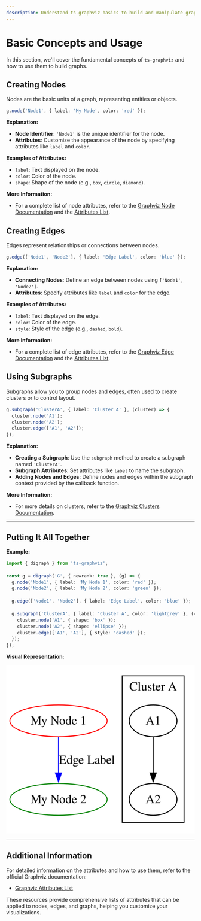 ```yaml
---
description: Understand ts-graphviz basics to build and manipulate graphs.
---
```


# Basic Concepts and Usage

In this section, we'll cover the fundamental concepts of `ts-graphviz` and how to use them to build graphs.

## Creating Nodes

Nodes are the basic units of a graph, representing entities or objects.

```typescript
g.node('Node1', { label: 'My Node', color: 'red' });
```

**Explanation:**

- **Node Identifier**: `'Node1'` is the unique identifier for the node.
- **Attributes**: Customize the appearance of the node by specifying attributes like `label` and `color`.

**Examples of Attributes:**

- `label`: Text displayed on the node.
- `color`: Color of the node.
- `shape`: Shape of the node (e.g., `box`, `circle`, `diamond`).

**More Information:**

- For a complete list of node attributes, refer to the [Graphviz Node Documentation](https://graphviz.org/docs/nodes/) and the [Attributes List](https://graphviz.org/doc/info/attrs.html).

## Creating Edges

Edges represent relationships or connections between nodes.

```typescript
g.edge(['Node1', 'Node2'], { label: 'Edge Label', color: 'blue' });
```

**Explanation:**

- **Connecting Nodes**: Define an edge between nodes using `['Node1', 'Node2']`.
- **Attributes**: Specify attributes like `label` and `color` for the edge.

**Examples of Attributes:**

- `label`: Text displayed on the edge.
- `color`: Color of the edge.
- `style`: Style of the edge (e.g., `dashed`, `bold`).

**More Information:**

- For a complete list of edge attributes, refer to the [Graphviz Edge Documentation](https://graphviz.org/docs/edges/) and the [Attributes List](https://graphviz.org/doc/info/attrs.html).

## Using Subgraphs

Subgraphs allow you to group nodes and edges, often used to create clusters or to control layout.

```typescript
g.subgraph('ClusterA', { label: 'Cluster A' }, (cluster) => {
  cluster.node('A1');
  cluster.node('A2');
  cluster.edge(['A1', 'A2']);
});
```

**Explanation:**

- **Creating a Subgraph**: Use the `subgraph` method to create a subgraph named `'ClusterA'`.
- **Subgraph Attributes**: Set attributes like `label` to name the subgraph.
- **Adding Nodes and Edges**: Define nodes and edges within the subgraph context provided by the callback function.

**More Information:**

- For more details on clusters, refer to the [Graphviz Clusters Documentation](https://graphviz.org/docs/clusters/).

---

## Putting It All Together

**Example:**

```typescript
import { digraph } from 'ts-graphviz';

const g = digraph('G', { newrank: true }, (g) => {
  g.node('Node1', { label: 'My Node 1', color: 'red' });
  g.node('Node2', { label: 'My Node 2', color: 'green' });

  g.edge(['Node1', 'Node2'], { label: 'Edge Label', color: 'blue' });

  g.subgraph('ClusterA', { label: 'Cluster A', color: 'lightgrey' }, (cluster) => {
    cluster.node('A1', { shape: 'box' });
    cluster.node('A2', { shape: 'ellipse' });
    cluster.edge(['A1', 'A2'], { style: 'dashed' });
  });
});
```

**Visual Representation:**

![Basic Usage](./img/basic-usage.svg)

---

## Additional Information

For detailed information on the attributes and how to use them, refer to the official Graphviz documentation:

- [Graphviz Attributes List](https://graphviz.org/doc/info/attrs.html)

These resources provide comprehensive lists of attributes that can be applied to nodes, edges, and graphs, helping you customize your visualizations.
